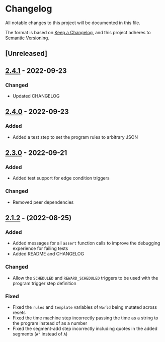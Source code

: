 # Changelog

All notable changes to this project will be documented in this file.

The format is based on [Keep a Changelog](https://keepachangelog.com/en/1.0.0/),
and this project adheres to [Semantic Versioning](https://semver.org/spec/v2.0.0.html).

## [Unreleased]

## [2.4.1] - 2022-09-23

### Changed

- Updated CHANGELOG

## [2.4.0] - 2022-09-23

### Added

- Added a test step to set the program rules to arbitrary JSON

## [2.3.0] - 2022-09-21

### Added

- Added test support for edge condition triggers

### Changed

- Removed peer dependencies

## [2.1.2] - (2022-08-25)

### Added

- Added messages for all `assert` function calls to improve the debugging experience
  for failing tests
- Added README and CHANGELOG

### Changed

- Allow the `SCHEDULED` and `REWARD_SCHEDULED` triggers to be used with the program
  trigger step definition

### Fixed

- Fixed the `rules` and `template` variables of `World` being mutated across resets
- Fixed the time machine step incorrectly passing the time as a string to the program
  instead of as a number
- Fixed the segment-add step incorrectly including quotes in the added segments (`A"`
  instead of `A`)

[2.4.1]: https://github.com/saasquatch/picklesdoc/releases/tag/v2.4.1
[2.4.0]: https://github.com/saasquatch/picklesdoc/releases/tag/v2.4.0
[2.3.0]: https://github.com/saasquatch/picklesdoc/releases/tag/v2.3.0
[2.1.2]: https://github.com/saasquatch/picklesdoc/releases/tag/v2.1.2
